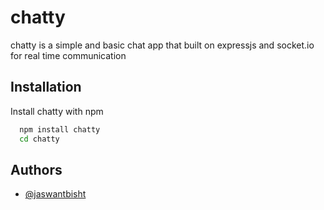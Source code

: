 
# chatty

chatty is a simple and basic chat app that built on expressjs and socket.io for  real time communication
 

  
## Installation

Install chatty with npm

```bash
  npm install chatty
  cd chatty
```
    

## Authors

- [@jaswantbisht](https://github.com/bishtjaswant)

  